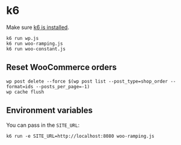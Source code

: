 # k6

Make sure [k6 is installed](https://k6.io/docs/getting-started/installation/).

```
k6 run wp.js
k6 run woo-ramping.js
k6 run woo-constant.js
```

## Reset WooCommerce orders

```
wp post delete --force $(wp post list --post_type=shop_order --format=ids --posts_per_page=-1)
wp cache flush
```

## Environment variables

You can pass in the `SITE_URL`:

```
k6 run -e SITE_URL=http://localhost:8080 woo-ramping.js
```
